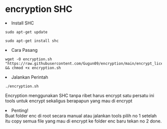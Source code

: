 # encryption SHC

<li>Install SHC</li>
<pre><code>sudo apt-get update</code></pre>
<pre><code>sudo apt-get install shc</code></pre>

<li>Cara Pasang</li>
<pre><code>wget -O encryption.sh "https://raw.githubusercontent.com/Gugun09/encryption/main/encrypt_license.sh" && chmod +x encryption.sh</code></pre>
<li>Jalankan Perintah</li>
<pre><code>./encryption.sh</code></pre>

Encryption menggunakan SHC tanpa ribet harus encrypt satu persatu ini tools untuk encrypt sekaligus berapapun yang mau di encrypt

<li>Penting!</li>
Buat folder enc di root secara manual atau jalankan tools pilih no 1 setelah itu copy semua file yang mau di encrypt ke folder enc baru tekan no 2 done.
